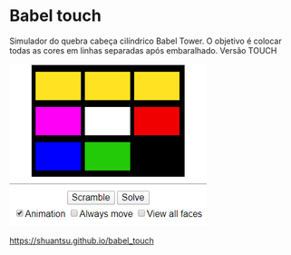 # Babel touch

Simulador do quebra cabeça cilíndrico Babel Tower. O objetivo é colocar todas as cores em linhas separadas após embaralhado. Versão TOUCH

<kbd>![Thumbnail](thumb.png)</kbd>

https://shuantsu.github.io/babel_touch
